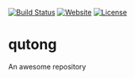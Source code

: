 [![Build Status](https://travis-ci.org/iROCKBUNNY/qutong.svg?branch=master)](https://travis-ci.org/iROCKBUNNY/qutong)
[![Website](https://img.shields.io/website-up-down-green-red/http/qutong.me.svg)](http://qutong.me/)
[![License](https://img.shields.io/badge/license-CC4.0%20BY--NC--ND-orange.svg)](/LICENSE)

# qutong

An awesome repository
